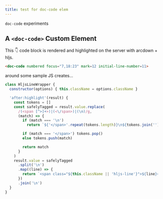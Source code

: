 ```yaml
---
title: test for doc-code elem
---
```


`doc-code` experiments

## A `<doc-code>` Custom Element

This 👇 code block is rendered and highlighted on the server with arcdown + hljs.

```html
<doc-code numbered focus="7,18:23" mark=12 initial-line-number=11>
```

around some sample JS creates...

<doc-code numbered focus="7,18:23,420" mark=12 initial-line-number=11>

```javascript
class HljsLineWrapper {
  constructor(options) { this.className = options.className }

  'after:highlight'(result) {
    const tokens = []
    const safelyTagged = result.value.replace(
      /(<span [^>]+>)|(<\/span>)|(\n)/g,
      (match) => {
        if (match === '\n')
          return `${'</span>'.repeat(tokens.length)}\n${tokens.join('')}`

        if (match === '</span>') tokens.pop()
        else tokens.push(match)

        return match
      }
    )
    result.value = safelyTagged
      .split('\n')
      .map((line) => {
        return `<span class="${this.className || 'hljs-line'}">${line}</span>`
      })
      .join('\n')
  }
}
```

</doc-code>

